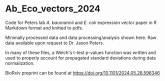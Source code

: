 # Ab_Eco_vectors_2024
Code for Peters lab _A. baumannii_ and _E. coli_ expression vector paper in R Markdown format and knitted to pdfs.

Minimally processed data and data processing/analysis shown here. Raw data available upon request to Dr. Jason Peters.

In many of these files, a Welch's t-test p-values function was written and used to properly account for propagated standard deviations during data normalization.

BioRxiv preprint can be found at https://doi.org/10.1101/2024.05.28.596346
